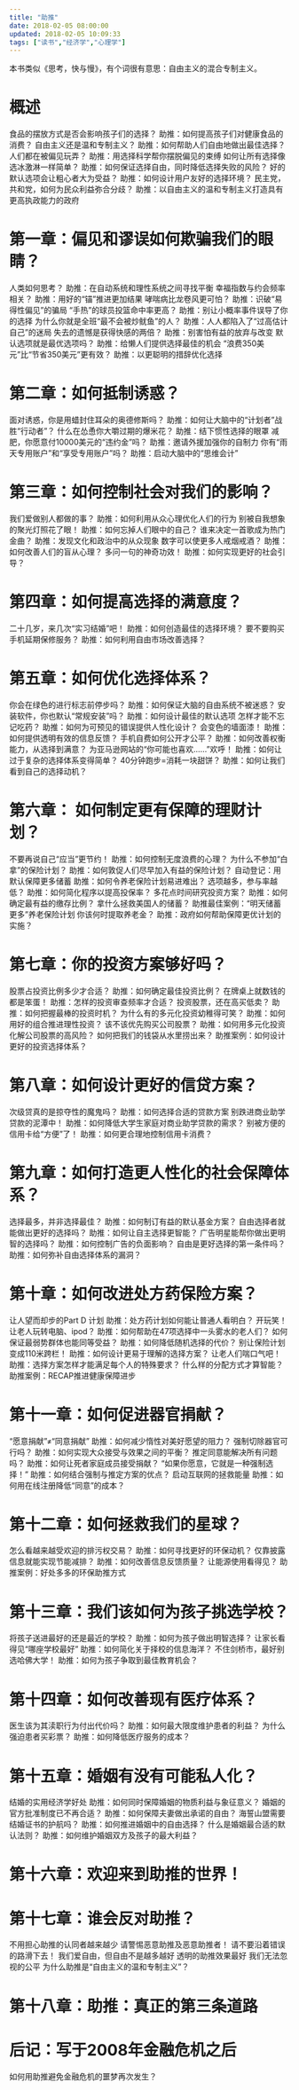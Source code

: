 ```yaml
---
title: "助推"
date: 2018-02-05 08:00:00
updated: 2018-02-05 10:09:33
tags: ["读书","经济学","心理学"]
---
```

本书类似《思考，快与慢》，有个词很有意思：自由主义的混合专制主义。

# 概述
食品的摆放方式是否会影响孩子们的选择？
助推：如何提高孩子们对健康食品的消费？
自由主义还是温和专制主义？
助推：如何帮助人们自由地做出最佳选择？
人们都在被偏见玩弄？
助推：用选择科学帮你摆脱偏见的束缚
如何让所有选择像选冰激淋一样简单？
助推：如何保证选择自由，同时降低选择失败的风险？
好的默认选项会让粗心者大为受益？
助推：如何设计用户友好的选择环境？
民主党，共和党，如何为民众利益弥合分歧？
助推：以自由主义的温和专制主义打造具有更高执政能力的政府
# 第一章：偏见和谬误如何欺骗我们的眼睛？
人类如何思考？
助推：在自动系统和理性系统之间寻找平衡
幸福指数与约会频率相关？
助推：用好的“锚”推进更加结果
哮喘病比龙卷风更可怕？
助推：识破“易得性偏见”的骗局
“手热”的球员投篮命中率更高？
助推：别让小概率事件误导了你的选择
为什么你就是全班“最不会被炒鱿鱼”的人？
助推：人人都陷入了“过高估计自己”的迷局
失去的遗憾是获得快感的两倍？
助推：别害怕有益的放弃与改变
默认选项就是最优选项吗？
助推：给懒人们提供选择最佳的机会
“浪费350美元”比“节省350美元”更有效？
助推：以更聪明的措辞优化选择
# 第二章：如何抵制诱惑？
面对诱惑，你是用蜡封住耳朵的奥德修斯吗？
助推：如何让大脑中的“计划者”战胜“行动者”？
什么在怂恿你大嚼过期的爆米花？
助推：结下惯性选择的眼罩
减肥，你愿意付10000美元的“违约金”吗？
助推：邀请外援加强你的自制力
你有“雨天专用账户”和“享受专用账户”吗？
助推：启动大脑中的“思维会计”
# 第三章：如何控制社会对我们的影响？
我们爱做别人都做的事？
助推：如何利用从众心理优化人们的行为
别被自我想象的聚光灯照花了眼！
助推：如何忘掉人们眼中的自己？
谁来决定一首歌成为热门金曲？
助推：发现文化和政治中的从众现象
数字可以使更多人戒烟戒酒？
助推：如何改善人们的盲从心理？
多问一句的神奇功效！
助推：如何实现更好的社会引导？
# 第四章：如何提高选择的满意度？
二十几岁，来几次“实习结婚”吧！
助推：如何创造最佳的选择环境？
要不要购买手机延期保修服务？
助推：如何利用自由市场改善选择？
# 第五章：如何优化选择体系？
你会在绿色的进行标志前停步吗？
助推：如何保证大脑的自由系统不被迷惑？
安装软件，你也默认“常规安装”吗？
助推：如何设计最佳的默认选项
怎样才能不忘记吃药？
助推：如何为可预见的错误提供人性化设计？
会变色的墙面漆！
助推：如何提供透明有效的信息反馈？
手机自费如何公开才公平？
助推：如何改善权衡能力，从选择到满意？
为亚马逊网站的“你可能也喜欢……”欢呼！
助推：如何让过于复杂的选择体系变得简单？
40分钟跑步=消耗一块甜饼？
助推：如何让我们看到自己的选择动机？
# 第六章： 如何制定更有保障的理财计划？
不要再说自己“应当”更节约！
助推：如何控制无度浪费的心理？
为什么不参加“白拿”的保险计划？
助推：如何敦促人们尽早加入有益的保险计划？
自动登记：用默认保障更多储蓄
助推：如何令养老保险计划易进难出？
选项越多，参与率越低？
助推：如何简化程序以提高投保率？
多花点时间研究投资方案？
助推：如何确定最有益的缴存比例？
拿什么拯救美国人的储蓄？
助推最佳案例：“明天储蓄更多”养老保险计划
你该何时提取养老金？
助推：政府如何帮助保障更优计划的实施？
# 第七章：你的投资方案够好吗？
股票占投资比例多少才合适？
助推：如何确定最佳投资比例？
在牌桌上就数钱的都是笨蛋！
助推：怎样的投资审查频率才合适？
投资股票，还在高买低卖？
助推：如何把握最棒的投资时机？
为什么有的多元化投资幼稚得可笑？
助推：如何用好的组合推进理性投资？
该不该优先购买公司股票？
助推：如何用多元化投资化解公司股票的高风险？
如何把我们的钱袋从水里捞出来？
助推案例：如何设计更好的投资选择体系？
# 第八章：如何设计更好的信贷方案？
次级贷真的是掠夺性的魔鬼吗？
助推：如何选择合适的贷款方案
别跌进商业助学贷款的泥潭中！
助推：如何降低大学生家庭对商业助学贷款的需求？
别被方便的信用卡给“方便”了！
助推：如何更合理地控制信用卡消费？
# 第九章：如何打造更人性化的社会保障体系？
选择最多，并非选择最佳？
助推：如何制订有益的默认基金方案？
自由选择者就能做出更好的选择吗？
助推：如何让自主选择更智能？
广告明星能帮你做出更明智的选择吗？
助推：如何控制广告的负面影响？
自由是更好选择的第一条件吗？
助推：如何弥补自由选择体系的漏洞？
# 第十章：如何改进处方药保险方案？
让人望而却步的Part D 计划
助推：处方药计划如何能让普通人看明白？
开玩笑！让老人玩转电脑、ipod？
助推：如何帮助在47项选择中一头雾水的老人们？
如何保证最弱势群体也能同等受益？
助推：如何降低随机选择的代价？
别让保险计划变成110米跨栏！
助推：如何设计更易于理解的选择方案？
让老人们喘口气吧！
助推：选择方案怎样才能满足每个人的特殊要求？
什么样的分配方式才算智能？
助推案例：RECAP推进健康保障进步
# 第十一章：如何促进器官捐献？
“愿意捐献”≠“同意捐献”
助推：如何减少惰性对美好愿望的阻力？
强制切除器官可行吗？
助推：如何实现大众接受与效果之间的平衡？
推定同意能解决所有问题吗？
助推：如何让死者家庭成员接受捐献？
“如果你愿意，它就是一种强制选择！”
助推：如何结合强制与推定方案的优点？
启动互联网的拯救能量
助推：如何用在线注册降低“同意”的成本？
# 第十二章：如何拯救我们的星球？
怎么看越来越受欢迎的排污权交易？
助推：如何寻找更好的环保动机？
仅靠披露信息就能实现节能减排？
助推：如何改善信息反馈质量？
让能源使用看得见？
助推案例：好处多多的环保助推方式
# 第十三章：我们该如何为孩子挑选学校？
将孩子送进最好的还是最近的学校？
助推：如何为孩子做出明智选择？
让家长看得见“哪座学校最好”
助推：如何简化关于择校的信息海洋？
不住剑桥市，最好别选哈佛大学！
助推：如何为孩子争取到最佳教育机会？
# 第十四章：如何改善现有医疗体系？
医生该为其渎职行为付出代价吗？
助推：如何最大限度维护患者的利益？
为什么强迫患者买彩票？
助推：如何降低医疗服务的成本？
# 第十五章：婚姻有没有可能私人化？
结婚的实用经济学好处
助推：如何同时保障婚姻的物质利益与象征意义？
婚姻的官方批准制度已不再合适？
助推：如何保障夫妻做出承诺的自由？
海誓山盟需要结婚证书的护航吗？
助推：如何推进婚姻中的自由选择？
什么是婚姻最合适的默认法则？
助推：如何维护婚姻双方及孩子的最大利益？
# 第十六章：欢迎来到助推的世界！
# 第十七章：谁会反对助推？
不用担心助推的认同者越来越少
请警惕恶意助推及恶意助推者！
请不要沿着错误的路滑下去！
我们爱自由，但自由不是越多越好
透明的助推效果最好
我们无法忽视的公平
为什么助推是“自由主义的温和专制主义”？
# 第十八章：助推：真正的第三条道路
# 后记：写于2008年金融危机之后
如何用助推避免金融危机的噩梦再次发生？